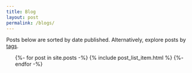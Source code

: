 ```yaml
---
title: Blog
layout: post
permalink: /blogs/
---
```


Posts below are sorted by date published. Alternatively, explore posts by [tags](../tags/).

<ul class="post-list">
{%- for post in site.posts -%}
  {% include post_list_item.html %}
{%- endfor -%}
</ul>